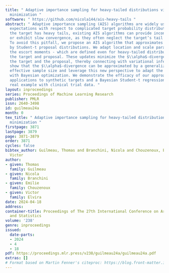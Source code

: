 ```yaml
---
title: " Adaptive importance sampling for heavy-tailed distributions via $α$-divergence
  minimization "
software: " https://github.com/nicola144/ais-heavy-tails "
abstract: " Adaptive importance sampling (AIS) algorithms are widely used to approximate
  expectations with respect to complicated target probability distributions. When
  the target has heavy tails, existing AIS algorithms can provide inconsistent estimators
  or exhibit slow convergence, as they often neglect the target’s tail behaviour.
  To avoid this pitfall, we propose an AIS algorithm that approximates the target
  by Student-t proposal distributions. We adapt location and scale parameters by matching
  the escort moments - which are defined even for heavy-tailed distributions - of
  the target and proposal. These updates minimize the $\\alpha$-divergence between
  the target and the proposal, thereby connecting with variational inference. We then
  show that the $\\alpha$-divergence can be approximated by a generalized notion of
  effective sample size and leverage this new perspective to adapt the tail parameter
  with Bayesian optimization. We demonstrate the efficacy of our approach through
  applications to synthetic targets and a Bayesian Student-t regression task on a
  real example with clinical trial data. "
layout: inproceedings
series: Proceedings of Machine Learning Research
publisher: PMLR
issn: 2640-3498
id: guilmeau24a
month: 0
tex_title: " Adaptive importance sampling for heavy-tailed distributions via $α$-divergence
  minimization "
firstpage: 3871
lastpage: 3879
page: 3871-3879
order: 3871
cycles: false
bibtex_author: Guilmeau, Thomas and Branchini, Nicola and Chouzenoux, Emilie and Elvira,
  Victor
author:
- given: Thomas
  family: Guilmeau
- given: Nicola
  family: Branchini
- given: Emilie
  family: Chouzenoux
- given: Victor
  family: Elvira
date: 2024-04-18
address:
container-title: Proceedings of The 27th International Conference on Artificial Intelligence
  and Statistics
volume: '238'
genre: inproceedings
issued:
  date-parts:
  - 2024
  - 4
  - 18
pdf: https://proceedings.mlr.press/v238/guilmeau24a/guilmeau24a.pdf
extras: []
# Format based on Martin Fenner's citeproc: https://blog.front-matter.io/posts/citeproc-yaml-for-bibliographies/
---
```

